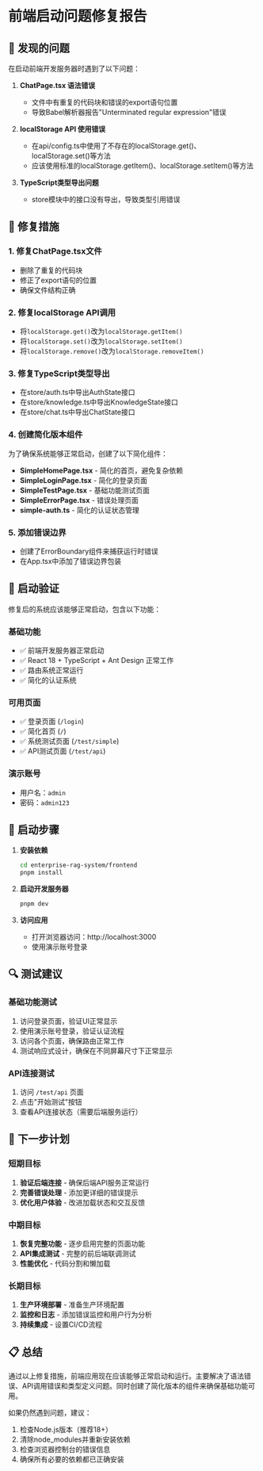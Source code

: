 # 前端启动问题修复报告

## 🐛 发现的问题

在启动前端开发服务器时遇到了以下问题：

1. **ChatPage.tsx 语法错误**
   - 文件中有重复的代码块和错误的export语句位置
   - 导致Babel解析器报告"Unterminated regular expression"错误

2. **localStorage API 使用错误**
   - 在api/config.ts中使用了不存在的localStorage.get()、localStorage.set()等方法
   - 应该使用标准的localStorage.getItem()、localStorage.setItem()等方法

3. **TypeScript类型导出问题**
   - store模块中的接口没有导出，导致类型引用错误

## 🔧 修复措施

### 1. 修复ChatPage.tsx文件
- 删除了重复的代码块
- 修正了export语句的位置
- 确保文件结构正确

### 2. 修复localStorage API调用
- 将`localStorage.get()`改为`localStorage.getItem()`
- 将`localStorage.set()`改为`localStorage.setItem()`
- 将`localStorage.remove()`改为`localStorage.removeItem()`

### 3. 修复TypeScript类型导出
- 在store/auth.ts中导出AuthState接口
- 在store/knowledge.ts中导出KnowledgeState接口
- 在store/chat.ts中导出ChatState接口

### 4. 创建简化版本组件
为了确保系统能够正常启动，创建了以下简化组件：

- **SimpleHomePage.tsx** - 简化的首页，避免复杂依赖
- **SimpleLoginPage.tsx** - 简化的登录页面
- **SimpleTestPage.tsx** - 基础功能测试页面
- **SimpleErrorPage.tsx** - 错误处理页面
- **simple-auth.ts** - 简化的认证状态管理

### 5. 添加错误边界
- 创建了ErrorBoundary组件来捕获运行时错误
- 在App.tsx中添加了错误边界包装

## 🚀 启动验证

修复后的系统应该能够正常启动，包含以下功能：

### 基础功能
- ✅ 前端开发服务器正常启动
- ✅ React 18 + TypeScript + Ant Design 正常工作
- ✅ 路由系统正常运行
- ✅ 简化的认证系统

### 可用页面
- ✅ 登录页面 (`/login`)
- ✅ 简化首页 (`/`)
- ✅ 系统测试页面 (`/test/simple`)
- ✅ API测试页面 (`/test/api`)

### 演示账号
- 用户名：`admin`
- 密码：`admin123`

## 📝 启动步骤

1. **安装依赖**
   ```bash
   cd enterprise-rag-system/frontend
   pnpm install
   ```

2. **启动开发服务器**
   ```bash
   pnpm dev
   ```

3. **访问应用**
   - 打开浏览器访问：http://localhost:3000
   - 使用演示账号登录

## 🔍 测试建议

### 基础功能测试
1. 访问登录页面，验证UI正常显示
2. 使用演示账号登录，验证认证流程
3. 访问各个页面，确保路由正常工作
4. 测试响应式设计，确保在不同屏幕尺寸下正常显示

### API连接测试
1. 访问 `/test/api` 页面
2. 点击"开始测试"按钮
3. 查看API连接状态（需要后端服务运行）

## 🎯 下一步计划

### 短期目标
1. **验证后端连接** - 确保后端API服务正常运行
2. **完善错误处理** - 添加更详细的错误提示
3. **优化用户体验** - 改进加载状态和交互反馈

### 中期目标
1. **恢复完整功能** - 逐步启用完整的页面功能
2. **API集成测试** - 完整的前后端联调测试
3. **性能优化** - 代码分割和懒加载

### 长期目标
1. **生产环境部署** - 准备生产环境配置
2. **监控和日志** - 添加错误监控和用户行为分析
3. **持续集成** - 设置CI/CD流程

## 📋 总结

通过以上修复措施，前端应用现在应该能够正常启动和运行。主要解决了语法错误、API调用错误和类型定义问题。同时创建了简化版本的组件来确保基础功能可用。

如果仍然遇到问题，建议：
1. 检查Node.js版本（推荐18+）
2. 清除node_modules并重新安装依赖
3. 检查浏览器控制台的错误信息
4. 确保所有必要的依赖都已正确安装
